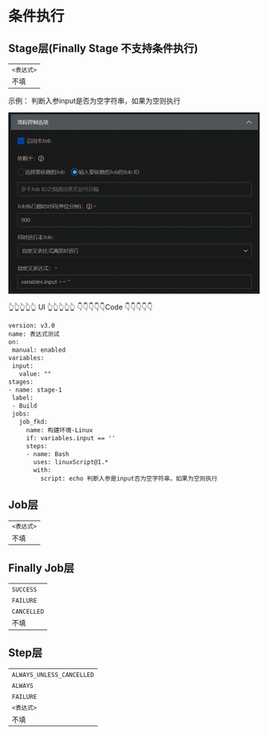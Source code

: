 # 条件执行

## Stage层(Finally Stage 不支持条件执行)

| |
|:--|
|`<表达式>` |`表达式满足时`执行 |
|不填 |`上个阶段执行结束时`执行 |


示例：
判断入参input是否为空字符串，如果为空则执行

![image](../../../../assets/img15.png)

 
👆👆👆👆👆 UI 👆👆👆👆👆
👇👇👇👇👇Code 👇👇👇👇👇

 ```
version: v3.0
name: 表达式测试
on:
  manual: enabled
variables:
  input:
    value: ""
stages:
- name: stage-1
  label:
  - Build
  jobs:
    job_fkd:
      name: 构建环境-Linux
      if: variables.input == ''
      steps:
      - name: Bash
        uses: linuxScript@1.*
        with:
          script: echo 判断入参是input否为空字符串，如果为空则执行
```

## Job层

| |
|:--|
|`<表达式>` |`表达式满足时`执行 |
|不填 |`当前 Job 开始运行时`执行 |


## Finally Job层

| |
|:--|
|`SUCCESS` |`上游 Job 成功时`执行 |
|`FAILURE` |`上游 Job 失败时`执行 |
|`CANCELLED` |`上游 Job 取消时`执行 |
|不填 |`当前 Job 开始运行时`执行 |


## Step层

| |
|:--|
|`ALWAYS_UNLESS_CANCELLED` |`即使前面有插件运行失败也执行，除非被取消才不执行` |
|`ALWAYS` |`即使前面有插件运行失败也执行，即使被取消也执行` |
|`FAILURE` |`只有前面有插件运行失败时才执行` |
|`<表达式>` |`表达式满足时`执行 |
|不填 |`所有前置插件运行成功时`执行 |


